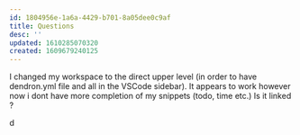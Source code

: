 ```yaml
---
id: 1804956e-1a6a-4429-b701-8a05dee0c9af
title: Questions
desc: ''
updated: 1610285070320
created: 1609679240125
---
```


I changed my workspace to the direct upper level (in order to have dendron.yml file and all in the VSCode sidebar). It appears to work however now i dont have more completion of my snippets (todo, time etc.)
Is it linked ?


d
